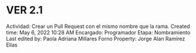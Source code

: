 # VER 2.1

Actividad: Crear un Pull Request con el mismo nombre que la rama.
Created time: May 6, 2022 10:28 AM
Encargado: Programador
Etapa: Nombramiento
Last edited by: Paola Adriana Millares Forno
Property: Jorge Alan Ramírez Elías